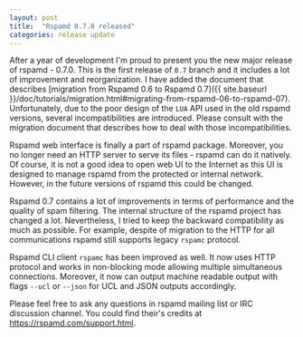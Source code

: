 ```yaml
---
layout: post
title:  "Rspamd 0.7.0 released"
categories: release update
---
```


After a year of development I'm proud to present you the new major release of rspamd - 0.7.0. This is the first release of `0.7` branch and it includes a lot of improvement and reorganization.
I have added the document that describes [migration from Rspamd 0.6 to Rspamd 0.7]({{ site.baseurl }}/doc/tutorials/migration.html#migrating-from-rspamd-06-to-rspamd-07).
Unfortunately, due to the poor design of the `LUA` API used in the old rspamd versions, several incompatibilities are introduced. Please consult with the migration document that describes how to deal
with those incompatibilities.

Rspamd web interface is finally a part of rspamd package. Moreover, you no longer need an HTTP server to serve its files - rspamd can do it natively. Of course, it is not a good idea to open
web UI to the Internet as this UI is designed to manage rspamd from the protected or internal network. However, in the future versions of rspamd this could be changed.

Rspamd 0.7 contains a lot of improvements in terms of performance and the quality of spam filtering. The internal structure of the rspamd project has changed a lot. Nevertheless, I tried to
keep the backward compatibility as much as possible. For example, despite of migration to the HTTP for all communications rspamd still supports legacy `rspamc` protocol.

Rspamd CLI client `rspamc` has been improved as well. It now uses HTTP protocol and works in non-blocking mode allowing multiple simultaneous connections. Moreover, it now can output machine
readable output with flags `--ucl` or `--json` for UCL and JSON outputs accordingly.

Please feel free to ask any questions in rspamd mailing list or IRC discussion channel. You could find their's credits at <https://rspamd.com/support.html>.
